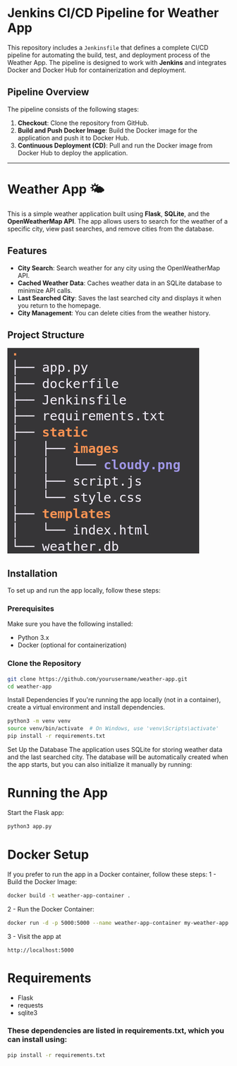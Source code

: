 # Jenkins CI/CD Pipeline for Weather App

This repository includes a `Jenkinsfile` that defines a complete CI/CD pipeline for automating the build, test, and deployment process of the Weather App. The pipeline is designed to work with **Jenkins** and integrates Docker and Docker Hub for containerization and deployment.

## Pipeline Overview

The pipeline consists of the following stages:

1. **Checkout**: Clone the repository from GitHub.
2. **Build and Push Docker Image**: Build the Docker image for the application and push it to Docker Hub.
3. **Continuous Deployment (CD)**: Pull and run the Docker image from Docker Hub to deploy the application.

---
# Weather App 🌤️

This is a simple weather application built using **Flask**, **SQLite**, and the **OpenWeatherMap API**. The app allows users to search for the weather of a specific city, view past searches, and remove cities from the database.

## Features

- **City Search**: Search weather for any city using the OpenWeatherMap API.
- **Cached Weather Data**: Caches weather data in an SQLite database to minimize API calls.
- **Last Searched City**: Saves the last searched city and displays it when you return to the homepage.
- **City Management**: You can delete cities from the weather history.

## Project Structure
![Cloudy Weather](MD/Project%20Structure.png)


## Installation

To set up and run the app locally, follow these steps:

### Prerequisites

Make sure you have the following installed:

- Python 3.x
- Docker (optional for containerization)

### Clone the Repository

```bash
git clone https://github.com/yourusername/weather-app.git
cd weather-app
```
Install Dependencies
If you're running the app locally (not in a container), create a virtual environment and install dependencies.

```bash
python3 -m venv venv
source venv/bin/activate  # On Windows, use 'venv\Scripts\activate'
pip install -r requirements.txt
```
Set Up the Database
The application uses SQLite for storing weather data and the last searched city. The database will be automatically created when the app starts, but you can also initialize it manually by running:
# Running the App
Start the Flask app:
```bash
python3 app.py
```
# Docker Setup
If you prefer to run the app in a Docker container, follow these steps:
1 - Build the Docker Image:
```bash
docker build -t weather-app-container .
```
2 - Run the Docker Container:
```bash
docker run -d -p 5000:5000 --name weather-app-container my-weather-app
```
3 - Visit the app at
```localhost
http://localhost:5000
```
# Requirements
 - Flask
 - requests
 - sqlite3
 ### These dependencies are listed in requirements.txt, which you can install using:
```bash
pip install -r requirements.txt
```


